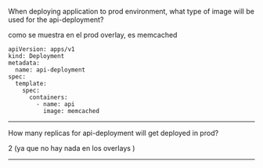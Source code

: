 When deploying application to prod environment, what type of image will be used for the api-deployment?

como se muestra en el prod overlay, es memcached

```
apiVersion: apps/v1
kind: Deployment
metadata:
  name: api-deployment
spec:
  template:
    spec:
      containers:
        - name: api
          image: memcached
```
----
How many replicas for api-deployment will get deployed in prod?

2 (ya que no hay nada en los overlays )

-----

